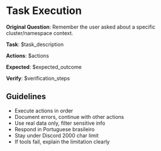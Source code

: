 # Task Execution

**Original Question**: Remember the user asked about a specific cluster/namespace context.

**Task**: $task_description

**Actions**: $actions

**Expected**: $expected_outcome

**Verify**: $verification_steps

## Guidelines

- Execute actions in order
- Document errors, continue with other actions
- Use real data only, filter sensitive info
- Respond in Portuguese brasileiro
- Stay under Discord 2000 char limit
- If tools fail, explain the limitation clearly
